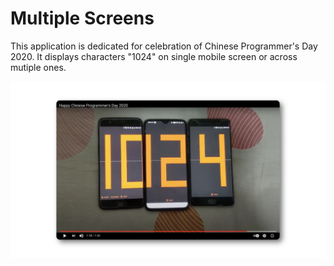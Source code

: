 # Multiple Screens

This application is dedicated for celebration of Chinese Programmer's Day 2020. It displays characters "1024" on single mobile screen or across mutiple ones.

[![Watch the video](.github/video_thumb.png)](https://youtu.be/02Q-W5qEye4)


